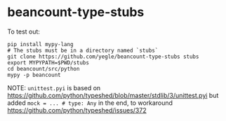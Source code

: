 # beancount-type-stubs

To test out:

```
pip install mypy-lang
# The stubs must be in a directory named `stubs`
git clone https://github.com/yegle/beancount-type-stubs stubs
export MYPYPATH=$PWD/stubs
cd beancount/src/python
mypy -p beancount
```

NOTE: `unittest.pyi` is based on
https://github.com/python/typeshed/blob/master/stdlib/3/unittest.pyi but
added `mock = ... # type: Any` in the end, to workaround
https://github.com/python/typeshed/issues/372
